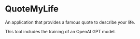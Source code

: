 # QuoteMyLife
An application that provides a famous quote to describe your life.

This tool includes the training of an OpenAI GPT model.
